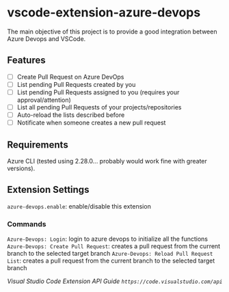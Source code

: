 # vscode-extension-azure-devops

The main objective of this project is to provide a good integration between Azure Devops and VSCode.

## Features

- [ ] Create Pull Request on Azure DevOps
- [ ] List pending Pull Requests created by you
- [ ] List pending Pull Requests assigned to you (requires your approval/attention)
- [ ] List all pending Pull Requests of your projects/repositories
- [ ] Auto-reload the lists described before
- [ ] Notificate when someone creates a new pull request

## Requirements

Azure CLI (tested using 2.28.0... probably would work fine with greater versions).

## Extension Settings

`azure-devops.enable`: enable/disable this extension

### Commands

`Azure-Devops: Login`: login to azure devops to initialize all the functions
`Azure-Devops: Create Pull Request`: creates a pull request from the current branch to the selected target branch
`Azure-Devops: Reload Pull Request List`: creates a pull request from the current branch to the selected target branch

*Visual Studio Code Extension API Guide `https://code.visualstudio.com/api`*
